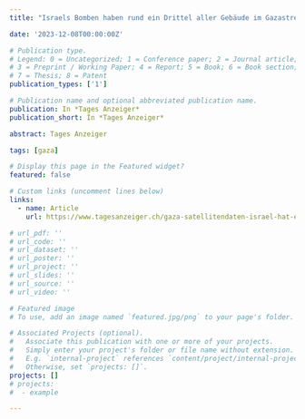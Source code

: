```yaml
---
title: "Israels Bomben haben rund ein Drittel aller Gebäude im Gazastreifen zerstört"

date: '2023-12-08T00:00:00Z'

# Publication type.
# Legend: 0 = Uncategorized; 1 = Conference paper; 2 = Journal article;
# 3 = Preprint / Working Paper; 4 = Report; 5 = Book; 6 = Book section;
# 7 = Thesis; 8 = Patent
publication_types: ['1']

# Publication name and optional abbreviated publication name.
publication: In *Tages Anzeiger*
publication_short: In *Tages Anzeiger*

abstract: Tages Anzeiger

tags: [gaza]

# Display this page in the Featured widget?
featured: false

# Custom links (uncomment lines below)
links:
  - name: Article
    url: https://www.tagesanzeiger.ch/gaza-satellitendaten-israel-hat-ein-drittel-aller-gebaeude-zerstoert-804316477969

# url_pdf: ''
# url_code: ''
# url_dataset: ''
# url_poster: ''
# url_project: ''
# url_slides: ''
# url_source: ''
# url_video: ''

# Featured image
# To use, add an image named `featured.jpg/png` to your page's folder.

# Associated Projects (optional).
#   Associate this publication with one or more of your projects.
#   Simply enter your project's folder or file name without extension.
#   E.g. `internal-project` references `content/project/internal-project/index.md`.
#   Otherwise, set `projects: []`.
projects: []
# projects:
#  - example

---
```

